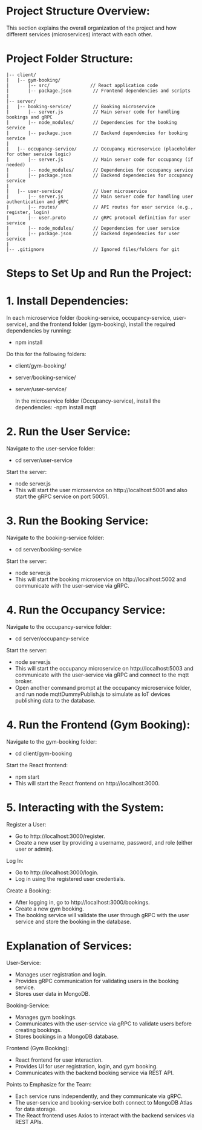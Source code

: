 # Project Structure Overview:
This section explains the overall organization of the project and how different services (microservices) interact with each other.

# Project Folder Structure:
```
|-- client/
|   |-- gym-booking/
|       |-- src/               // React application code
|       |-- package.json        // Frontend dependencies and scripts
|
|-- server/
|   |-- booking-service/        // Booking microservice
|       |-- server.js           // Main server code for handling bookings and gRPC
|       |-- node_modules/       // Dependencies for the booking service
|       |-- package.json        // Backend dependencies for booking service
|   
|   |-- occupancy-service/      // Occupancy microservice (placeholder for other service logic)
|       |-- server.js           // Main server code for occupancy (if needed)
|       |-- node_modules/       // Dependencies for occupancy service
|       |-- package.json        // Backend dependencies for occupancy service
|   
|   |-- user-service/           // User microservice
|       |-- server.js           // Main server code for handling user authentication and gRPC
|       |-- routes/             // API routes for user service (e.g., register, login)
|       |-- user.proto          // gRPC protocol definition for user service
|       |-- node_modules/       // Dependencies for user service
|       |-- package.json        // Backend dependencies for user service
|
|-- .gitignore                  // Ignored files/folders for git
```
# Steps to Set Up and Run the Project:
# 1. Install Dependencies:
In each microservice folder (booking-service, occupancy-service, user-service), and the frontend folder (gym-booking), install the required dependencies by running:
- npm install

Do this for the following folders:
- client/gym-booking/
- server/booking-service/
- server/user-service/

  In the microservice folder (Occupancy-service), install the dependencies:
  -npm install mqtt


# 2. Run the User Service:
Navigate to the user-service folder:
- cd server/user-service

Start the server:
- node server.js
- This will start the user microservice on http://localhost:5001 and also start the gRPC service on port 50051.

# 3. Run the Booking Service:
Navigate to the booking-service folder:
- cd server/booking-service

Start the server:
- node server.js
- This will start the booking microservice on http://localhost:5002 and communicate with the user-service via gRPC.

# 4. Run the Occupancy Service:
Navigate to the occupancy-service folder:
- cd server/occupancy-service

Start the server:
- node server.js
- This will start the occupancy microservice on http://localhost:5003 and communicate with the user-service via gRPC and connect to the mqtt broker.
- Open another command prompt at the occupancy microservice folder, and run node mqttDummyPublish.js to simulate as IoT devices publishing data to the database.


# 4. Run the Frontend (Gym Booking):
Navigate to the gym-booking folder:
- cd client/gym-booking

Start the React frontend:
- npm start
- This will start the React frontend on http://localhost:3000.

# 5. Interacting with the System:
Register a User:
- Go to http://localhost:3000/register.
- Create a new user by providing a username, password, and role (either user or admin).

Log In:
- Go to http://localhost:3000/login.
- Log in using the registered user credentials.

Create a Booking:
- After logging in, go to http://localhost:3000/bookings.
- Create a new gym booking.
- The booking service will validate the user through gRPC with the user service and store the booking in the database.

# Explanation of Services:
User-Service:
- Manages user registration and login.
- Provides gRPC communication for validating users in the booking service.
- Stores user data in MongoDB.

Booking-Service:
- Manages gym bookings.
- Communicates with the user-service via gRPC to validate users before creating bookings.
- Stores bookings in a MongoDB database.

Frontend (Gym Booking):
- React frontend for user interaction.
- Provides UI for user registration, login, and gym booking.
- Communicates with the backend booking service via REST API.

Points to Emphasize for the Team:
- Each service runs independently, and they communicate via gRPC.
- The user-service and booking-service both connect to MongoDB Atlas for data storage.
- The React frontend uses Axios to interact with the backend services via REST APIs.
